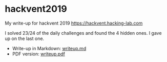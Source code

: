 # hackvent2019
My write-up for hackvent 2019 <https://hackvent.hacking-lab.com>

I solved 23/24 of the daily challenges and found the 4 hidden ones. I gave up on the last one.

* Write-up in Markdown: [writeup.md](writeup.md)
* PDF version: [writeup.pdf](writeup.pdf)
